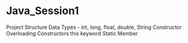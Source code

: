 # Java_Session1

Project Structure 
 Data Types - int, long, float, double, String
Constructor
Overloading Constructors
this keyword
Static Member 
